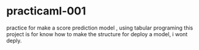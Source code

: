 # practicaml-001
practice for make a score prediction model , using tabular programing
this project is for know how to make the structure for deploy a model, 
i wont deply.
